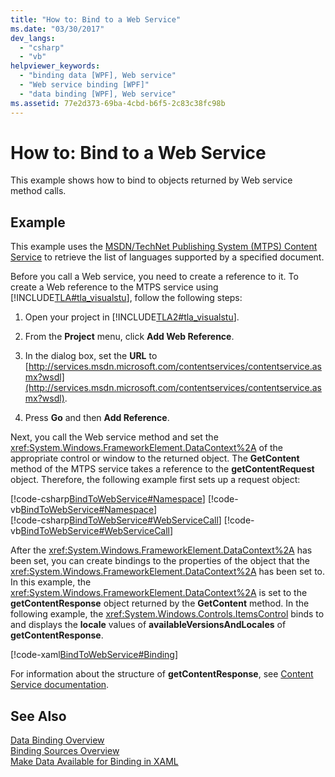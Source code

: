 ```yaml
---
title: "How to: Bind to a Web Service"
ms.date: "03/30/2017"
dev_langs: 
  - "csharp"
  - "vb"
helpviewer_keywords: 
  - "binding data [WPF], Web service"
  - "Web service binding [WPF]"
  - "data binding [WPF], Web service"
ms.assetid: 77e2d373-69ba-4cbd-b6f5-2c83c38fc98b
---
```

# How to: Bind to a Web Service
This example shows how to bind to objects returned by Web service method calls.  
  
## Example  
 This example uses the [MSDN/TechNet Publishing System (MTPS) Content Service](http://go.microsoft.com/fwlink/?LinkId=95677) to retrieve the list of languages supported by a specified document.  
  
 Before you call a Web service, you need to create a reference to it. To create a Web reference to the MTPS service using [!INCLUDE[TLA#tla_visualstu](../../../../includes/tlasharptla-visualstu-md.md)], follow the following steps:  
  
1.  Open your project in [!INCLUDE[TLA2#tla_visualstu](../../../../includes/tla2sharptla-visualstu-md.md)].  
  
2.  From the **Project** menu, click **Add Web Reference**.  
  
3.  In the dialog box, set the **URL** to [http://services.msdn.microsoft.com/contentservices/contentservice.asmx?wsdl](http://services.msdn.microsoft.com/contentservices/contentservice.asmx?wsdl).  
  
4.  Press **Go** and then **Add Reference**.  
  
 Next, you call the Web service method and set the <xref:System.Windows.FrameworkElement.DataContext%2A> of the appropriate control or window to the returned object. The **GetContent** method of the MTPS service takes a reference to the **getContentRequest** object. Therefore, the following example first sets up a request object:  
  
 [!code-csharp[BindToWebService#Namespace](../../../../samples/snippets/csharp/VS_Snippets_Wpf/BindToWebService/CSharp/Window1.xaml.cs#namespace)]
 [!code-vb[BindToWebService#Namespace](../../../../samples/snippets/visualbasic/VS_Snippets_Wpf/BindToWebService/VisualBasic/Window1.xaml.vb#namespace)]  
[!code-csharp[BindToWebService#WebServiceCall](../../../../samples/snippets/csharp/VS_Snippets_Wpf/BindToWebService/CSharp/Window1.xaml.cs#webservicecall)]
[!code-vb[BindToWebService#WebServiceCall](../../../../samples/snippets/visualbasic/VS_Snippets_Wpf/BindToWebService/VisualBasic/Window1.xaml.vb#webservicecall)]  
  
 After the <xref:System.Windows.FrameworkElement.DataContext%2A> has been set, you can create bindings to the properties of the object that the <xref:System.Windows.FrameworkElement.DataContext%2A> has been set to. In this example, the <xref:System.Windows.FrameworkElement.DataContext%2A> is set to the **getContentResponse** object returned by the **GetContent** method. In the following example, the <xref:System.Windows.Controls.ItemsControl> binds to and displays the **locale** values of **availableVersionsAndLocales** of **getContentResponse**.  
  
 [!code-xaml[BindToWebService#Binding](../../../../samples/snippets/csharp/VS_Snippets_Wpf/BindToWebService/CSharp/Window1.xaml#binding)]  
  
 For information about the structure of **getContentResponse**, see [Content Service documentation](http://services.msdn.microsoft.com/ContentServices/ContentService.asmx).  
  
## See Also  
 [Data Binding Overview](../../../../docs/framework/wpf/data/data-binding-overview.md)  
 [Binding Sources Overview](../../../../docs/framework/wpf/data/binding-sources-overview.md)  
 [Make Data Available for Binding in XAML](../../../../docs/framework/wpf/data/how-to-make-data-available-for-binding-in-xaml.md)

